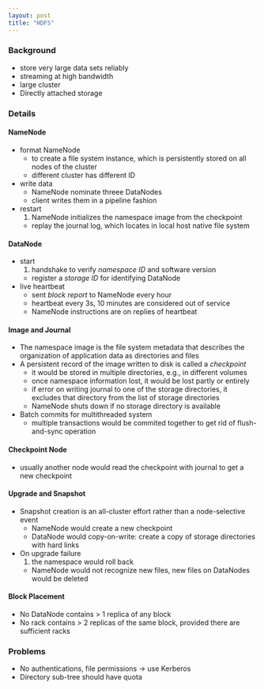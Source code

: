 ```yaml
---
layout: post
title: "HDFS"
---
```


### Background
* store very large data sets reliably
* streaming at high bandwidth
* large cluster
* Directly attached storage

### Details

#### NameNode
* format NameNode
    * to create a file system instance, which is persistently stored on all nodes of the cluster
    * different cluster has different ID
* write data
    * NameNode nominate threee DataNodes
    * client writes them in a pipeline fashion
* restart
    1. NameNode initializes the namespace image from the checkpoint
    - replay the journal log, which locates in local host native file system

#### DataNode
* start
    1. handshake to verify *namespace ID* and software version
    - register a *storage ID* for identifying DataNode
* live heartbeat
    * sent *block report* to NameNode every hour
    * heartbeat every 3s, 10 minutes are considered out of service
    * NameNode instructions are on replies of heartbeat

#### Image and Journal
* The namespace image is the file system metadata that describes the organization of application data as directories and files
* A persistent record of the image written to disk is called a *checkpoint*
    * it would be stored in multiple directories, e.g., in different volumes
    * once namespace information lost, it would be lost partly or entirely
    * if error on writing journal to one of the storage directories, it excludes that directory from the list of storage directories
    * NameNode shuts down if no storage directory is available
* Batch commits for multithreaded system
    * multiple transactions would be commited together to get rid of flush-and-sync operation

#### Checkpoint Node
* usually another node would read the checkpoint with journal to get a new checkpoint

#### Upgrade and Snapshot
* Snapshot creation is an all-cluster effort rather than a node-selective event
    * NameNode would create a new checkpoint
    * DataNode would copy-on-write: create a copy of storage directories with hard links
* On upgrade failure
    1. the namespace would roll back
    - NameNode would not recognize new files, new files on DataNodes would be deleted

#### Block Placement
* No DataNode contains > 1 replica of any block
* No rack contains > 2 replicas of the same block, provided there are sufficient racks

### Problems
* No authentications, file permissions -> use Kerberos
* Directory sub-tree should have quota
